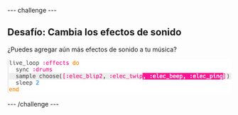 \--- challenge \---

## Desafío: Cambia los efectos de sonido

¿Puedes agregar aún más efectos de sonido a tu música?

![screenshot](images/dj-effects-more.png)

\--- /challenge \---
